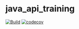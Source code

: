 # java_api_training

[![Build](https://github.com/Sazard/java_api_training/actions/workflows/build.yml/badge.svg)](https://github.com/Sazard/java_api_training/actions/workflows/build.yml)
[![codecov](https://codecov.io/gh/Sazard/java_api_training/branch/main/graph/badge.svg?token=W14CHT6HZV)](https://codecov.io/gh/Sazard/java_api_training)


